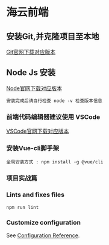 # 海云前端
## 安装Git,并克隆项目至本地
 
 [Git官网下载对应版本](https://git-scm.com/download/)

## Node Js 安装

[Node官网下载对应版本](https://nodejs.org/en/download/)
```
安装完成后请自行检查 node -v 检查版本信息
```
### 前端代码编辑器建议使用 VSCode

[VSCode官网下载对应版本](https://code.visualstudio.com/download/)

### 安装Vue-cli脚手架

```
全局安装方式 : npm install -g @vue/cli
```

### 项目实战篇


### Lints and fixes files
```
npm run lint
```

### Customize configuration
See [Configuration Reference](https://cli.vuejs.org/config/).
